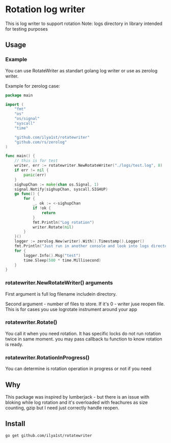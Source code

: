 # Rotation log writer

This is log writer to support rotation
Note: logs directory in library intended for testing purposes

## Usage


### Example

You can use RotateWriter as standart golang log writer or use as zerolog writer.

Example for zerolog case:

```go
package main

import (
	"fmt"
	"os"
	"os/signal"
	"syscall"
	"time"

	"github.com/ilya1st/rotatewriter"
	"github.com/rs/zerolog"
)

func main() {
    // this is for test
    writer, err := rotatewriter.NewRotateWriter("./logs/test.log", 8)
    if err != nil {
        panic(err)
    }
    sighupChan := make(chan os.Signal, 1)
    signal.Notify(sighupChan, syscall.SIGHUP)
    go func() {
        for {
            _, ok := <-sighupChan
            if !ok {
                return
            }
            fmt.Println("Log rotation")
            writer.Rotate(nil)
        }
    }()
    logger := zerolog.New(writer).With().Timestamp().Logger()
    fmt.Println("Just run in another console and look into logs directory:\n$ killall -HUP rotateexample")
    for {
        logger.Info().Msg("test")
        time.Sleep(500 * time.Millisecond)
    }
}
```

### rotatewriter.NewRotateWriter() arguments

First argument is full log filename  includein directory.

Second argument - number of files to store.
If it's 0 - writer juse reopen file. This is for cases you use logrotate instrument around your app

### rotatewriter.Rotate()

You call it when you need rotation. It has specific locks do not run rotation twice in same moment.
you may pass callback tu function to know rotation is ready.

### rotatewriter.RotationInProgress()

You can determine is rotation operation in progress or not if you need

## Why

This package was inspired by lumberjack - but there is an issue with bloking while log rotation and it's overloaded with feachures as size counting, gzip but I need just correctly handle reopen.

## Install

```bash
go get github.com/ilya1st/rotatewriter
```